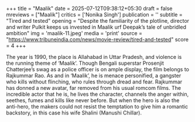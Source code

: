 +++
title = "Maalik"
date = 2025-07-12T09:38:12+05:30
draft = false
mreviews = ["Maalik"]
critics = ['Nonika Singh']
publication = ''
subtitle = "Tired and tested"
opening = "Despite the familiarity of the plotline, director and writer Pulkit keeps us invested in Maalik urf Deepak’s tale of unbridled ambition"
img = 'maalik-11.jpeg'
media = 'print'
source = "https://www.tribuneindia.com/news/movie-review/tired-and-tested"
score = 4
+++

The year is 1990, the place is Allahabad in Uttar Pradesh, and violence is the running theme of ‘Maalik’. Though Bengali superstar Prosenjit Chatterjee’s swag as a police officer is on ample display, the film belongs to Rajkummar Rao. As and in ‘Maalik’, he is menace personified, a gangster who kills without flinching, who rules through dread and fear. Rajkummar has donned a new avatar, far removed from his usual romcom films. The incredible actor that he is, he lives the character, channels the anger within, seethes, fumes and kills like never before. But when the hero is also the anti-hero, the makers could not resist the temptation to give him a romantic backstory, in this case his wife Shalini (Manushi Chillar).

